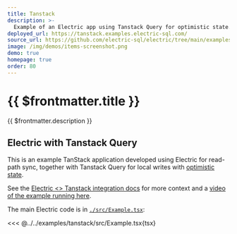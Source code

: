 ```yaml
---
title: Tanstack
description: >-
  Example of an Electric app using Tanstack Query for optimistic state.
deployed_url: https://tanstack.examples.electric-sql.com/
source_url: https://github.com/electric-sql/electric/tree/main/examples/tanstack
image: /img/demos/items-screenshot.png
demo: true
homepage: true
order: 80
---
```


# {{ $frontmatter.title }}

{{ $frontmatter.description }}

<DemoCTAs :demo="$frontmatter" />

## Electric with Tanstack Query

<DemoEmbed :demo="$frontmatter" />

This is an example TanStack application developed using Electric for read-path sync, together with Tanstack Query for local writes with [optimistic state](/docs/guides/writes#optimistic-state).

See the [Electric <> Tanstack integration docs](https://electric-sql.com/docs/integrations/tanstack) for more context and a [video of the example running here](https://x.com/msfstef/status/1828763769498952173).

The main Electric code is in [`./src/Example.tsx`](https://github.com/electric-sql/electric/blog/main/examples/tanstack/src/Example.tsx):

<<< @../../examples/tanstack/src/Example.tsx{tsx}

<DemoCTAs :demo="$frontmatter" />
